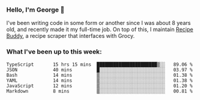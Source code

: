 ### Hello, I'm George 👋

I've been writing code in some form or another since I was about 8 years old, and recently made it my full-time job. On top of this, I maintain [Recipe Buddy](https://github.com/georgegebbett/recipe-buddy), a recipe scraper that interfaces with Grocy.  

<!--
**georgegebbett/georgegebbett** is a ✨ _special_ ✨ repository because its `README.md` (this file) appears on your GitHub profile.

Here are some ideas to get you started:

- 🔭 I’m currently working on ...
- 🌱 I’m currently learning ...
- 👯 I’m looking to collaborate on ...
- 🤔 I’m looking for help with ...
- 💬 Ask me about ...
- 📫 How to reach me: ...
- 😄 Pronouns: ...
- ⚡ Fun fact: ...
-->

### What I've been up to this week:
<!--START_SECTION:waka-->

```text
TypeScript       15 hrs 15 mins  ██████████████████████▒░░   89.06 %
JSON             40 mins         █░░░░░░░░░░░░░░░░░░░░░░░░   03.97 %
Bash             14 mins         ▒░░░░░░░░░░░░░░░░░░░░░░░░   01.38 %
YAML             14 mins         ▒░░░░░░░░░░░░░░░░░░░░░░░░   01.38 %
JavaScript       12 mins         ▒░░░░░░░░░░░░░░░░░░░░░░░░   01.20 %
Markdown         8 mins          ▒░░░░░░░░░░░░░░░░░░░░░░░░   00.81 %
```

<!--END_SECTION:waka-->
